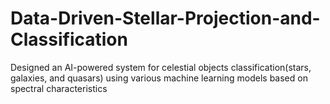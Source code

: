 # Data-Driven-Stellar-Projection-and-Classification
Designed an AI-powered system for celestial objects classification(stars, galaxies, and quasars) using various machine learning models based on spectral characteristics
